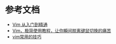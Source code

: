 # 参考文档
* [Vim 从入门到精通](https://github.com/wsdjeg/vim-galore-zh_cn)
* [Vim，极简使用教程，让你瞬间脱离键鼠切换的痛苦](https://www.cnblogs.com/onlyfu/p/5046910.html)
* [vim常用的技巧](http://www.jianshu.com/p/24775675cc36)